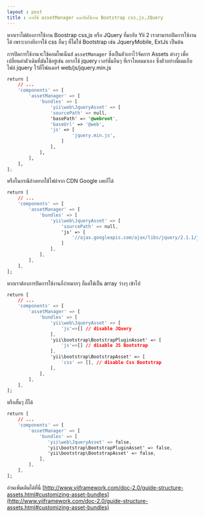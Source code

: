 ```yaml
---
layout : post
title : การใช้ assetManager และปิดใช้งาน Bootstrap css,js,JQuery 
---
```


หากเราไม่ต้องการใช้งาน Boostrap css,js หรือ JQuery ที่มากับ Yii 2 เราสามารถปิดการใช้งานได้ เพราะบางทีอาจใช้ css อื่นๆ ที่ไม่ใช่ Bootstrap เช่น JqueryMobile, ExtJs เป็นต้น

การปิดการใช้งานจะใช้คอมโพเน็นส์ `assetManager` ซึ่งเป็นตัวเอาไว้จัดการ Assets ต่างๆ เพื่อเปลี่ยนค่าตัวเดิมที่มันใช้อยู่เช่น อยากใช้ jquery เวอร์ชั่นอืนๆ ที่เราโหลดมาเอง ซึ่งตัวอย่างนี้ผมเก็บไฟล์ jquery ไว้ที่โฟลเดอร์ web/js/jquery.min.js

```css
return [
    // ...
    'components' => [
        'assetManager' => [
            'bundles' => [
                'yii\web\JqueryAsset' => [
                'sourcePath' => null,
                'basePath' => '@webroot',
                'baseUrl' => '@web',
                'js' => [
                    	'jquery.min.js',
                	]
                ],
            ],
        ],
    ],
];
```

หรือในกรณีถ้าอยากใช้ไฟล์จาก CDN Google เลยก็ได้

```css
return [
    // ...
    'components' => [
        'assetManager' => [
            'bundles' => [
                'yii\web\JqueryAsset' => [
                    'sourcePath' => null, 
                    'js' => [
                        '//ajax.googleapis.com/ajax/libs/jquery/2.1.1/jquery.min.js',
                    ]
                ],
            ],
        ],
    ],
];
```

หากเราต้องการปิดการใช้งานก็ง่ายมากๆ  ก็แค่ใช่เป็น array ว่างๆ เข้าไป

```css
return [
    // ...
    'components' => [
        'assetManager' => [
            'bundles' => [
				'yii\web\JqueryAsset' => [
				    'js'=>[] // disable JQuery
		        ],
		        'yii\bootstrap\BootstrapPluginAsset' => [
		            'js'=>[] // disable JS Bootstrap
		        ],
		        'yii\bootstrap\BootstrapAsset' => [
		            'css' => [], // disable Css Bootstrap
		        ],
            ],
        ],
    ],
];
```

หรือสั้นๆ ก็ได้

```css
return [
    // ...
    'components' => [
        'assetManager' => [
            'bundles' => [
               'yii\web\JqueryAsset' => false,
               'yii\bootstrap\BootstrapPluginAsset' => false,
               'yii\bootstrap\BootstrapAsset' => false,
            ],
        ],
    ],
];
```

อ่านเพิ่มเติมได้ที่นี่ [http://www.yiiframework.com/doc-2.0/guide-structure-assets.html#customizing-asset-bundles](http://www.yiiframework.com/doc-2.0/guide-structure-assets.html#customizing-asset-bundles)
